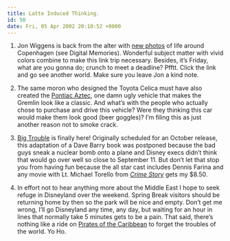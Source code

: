 ```yaml
---
title: Latte Induced Thinking.
id: 50
date: Fri, 05 Apr 2002 20:10:52 +0000
---
```


1. Jon Wiggens is back from the alter with [new photos](http://www.jonwiggens.com/MT/) of life around Copenhagen (see Digital Memories). Wonderful subject matter with vivid colors combine to make this link trip necessary. Besides, it’s Friday, what are you gonna do; crunch to meet a deadline? Pfftt. Click the link and go see another world. Make sure you leave Jon a kind note.  

2. The same moron who designed the Toyota Celica must have also created the [Pontiac Aztec](http://www.pontiac.com/pontiacjsp/aztek/main.jsp), one damn ugly vehicle that makes the Gremlin look like a classic. And what’s with the people who actually chose to purchase and drive this vehicle? Were they thinking this car would make them look good (beer goggles)? I’m filing this as just another reason not to smoke crack.  

3. [Big Trouble](http://movies.yahoo.com/shop?d=hv&cf=info&id=1804578191) is finally here! Originally scheduled for an October release, this adaptation of a Dave Barry book was postponed because the bad guys sneak a nuclear bomb onto a plane and Disney execs didn’t think that would go over well so close to September 11. But don’t let that stop you from having fun because the all star cast includes Dennis Farina and any movie with Lt. Michael Torello from [*Crime Story*](http://www.tvtome.com/tvtome/servlet/ShowMainServlet/showid-1933/) gets my $8.50.  

4. In effort not to hear anything more about the Middle East I hope to seek refuge in Disneyland over the weekend. Spring Break visitors should be returning home by then so the park will be nice and empty. Don’t get me wrong, I’ll go Disneyland any time, any day, but waiting for an hour in lines that normally take 5 minutes gets to be a pain. That said, there’s nothing like a ride on [Pirates of the Caribbean](http://disneyland.disney.go.com/disneylandresort/Disneyland/Lands/Attractions/index?id=DLPNEWPiratesoftheCaribbean) to forget the troubles of the world. Yo Ho.





